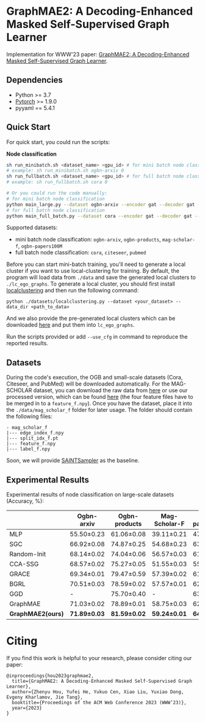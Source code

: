 <h1> GraphMAE2: A Decoding-Enhanced Masked Self-Supervised
Graph Learner </h1>

Implementation for WWW'23 paper:  [GraphMAE2: A Decoding-Enhanced Masked Self-Supervised
Graph Learner]().

<h2>Dependencies </h2>

* Python >= 3.7
* [Pytorch](https://pytorch.org/) >= 1.9.0 
* pyyaml == 5.4.1


<h2>Quick Start </h2>

For quick start, you could run the scripts: 

**Node classification**

```bash
sh run_minibatch.sh <dataset_name> <gpu_id> # for mini batch node classification
# example: sh run_minibatch.sh ogbn-arxiv 0
sh run_fullbatch.sh <dataset_name> <gpu_id> # for full batch node classification
# example: sh run_fullbatch.sh cora 0

# Or you could run the code manually:
# for mini batch node classification
python main_large.py --dataset ogbn-arxiv --encoder gat --decoder gat --seed 0 --device 0
# for full batch node classification
python main_full_batch.py --dataset cora --encoder gat --decoder gat --seed 0 --device 0
```

Supported datasets:

* mini batch node classification:  `ogbn-arxiv`, `ogbn-products`, `mag-scholar-f`, `ogbn-papers100M`
* full batch node classification: `cora`, `citeseer`, `pubmed`


Before you can start mini-batch training, you'll need to generate a local cluster if you want to use local-clustering for training. By default, the program will load data from `./data` and save the generated local clusters to `./lc_ego_graphs`. To generate a local cluster,  you should first install [localclustering](https://github.com/kfoynt/LocalGraphClustering) and then run the following command:

```
python ./datasets/localclustering.py --dataset <your_dataset> --data_dir <path_to_data>
```
And we also provide the pre-generated local clusters which can be downloaded [here](https://cloud.tsinghua.edu.cn/d/64f859f389ca43eda472/) and put them into `lc_ego_graphs`.



Run the scripts provided or add `--use_cfg` in command to reproduce the reported results.

<h2> Datasets </h2>

During the code's execution, the OGB and small-scale datasets (Cora, Citeseer, and PubMed) will be downloaded automatically. For the MAG-SCHOLAR dataset, you can download the raw data from [here](https://figshare.com/articles/dataset/mag_scholar/12696653) or use our processed version, which can be found [here](https://cloud.tsinghua.edu.cn/d/776e73d84d47454c958d/) (the four feature files have to be merged in to a `feature_f.npy`). Once you have the dataset, place it into the `./data/mag_scholar_f` folder for later usage. The folder should contain the following files:
```
- mag_scholar_f
|--- edge_index_f.npy
|--- split_idx_f.pt
|--- feature_f.npy
|--- label_f.npy
```



Soon, we will provide [SAINTSampler](https://arxiv.org/abs/1907.04931) as the baseline. 


<h2> Experimental Results </h2>

Experimental results of node classification on large-scale datasets (Accuracy, %):

|                    | Ogbn-arxiv         | Ogbn-products     | Mag-Scholar-F       | Ogbn-papers100M     | 
| ------------------ | ------------ | ------------ | ------------ | -------------- |
| MLP                | 55.50±0.23     | 61.06±0.08     | 39.11±0.21     | 47.24±0.31     | 
| SGC              | 66.92±0.08     | 74.87±0.25     | 54.68±0.23     | 63.29±0.19        | 
| Random-Init               | 68.14±0.02     | 74.04±0.06     | 56.57±0.03     | 61.55±0.12     | 
| CCA-SSG            | 68.57±0.02     | 75.27±0.05     | 51.55±0.03     | 55.67±0.15     | 
| GRACE            | 69.34±0.01     | 79.47±0.59     | 57.39±0.02     | 61.21±0.12     | 
| BGRL            | 70.51±0.03     | 78.59±0.02     | 57.57±0.01     | 62.18±0.15     | 
| GGD            | -     | 75.70±0.40     | -     | 63.50±0.50     | 
| GraphMAE            | 71.03±0.02     | 78.89±0.01     | 58.75±0.03     | 62.54±0.09     | 
| **GraphMAE2(ours)** | **71.89±0.03** | **81.59±0.02** | **59.24±0.01** | **64.89±0.04** |



<h1> Citing </h1>

If you find this work is helpful to your research, please consider citing our paper:

```
@inproceedings{hou2023graphmae2,
  title={GraphMAE2: A Decoding-Enhanced Masked Self-Supervised Graph Learner},
  author={Zhenyu Hou, Yufei He, Yukuo Cen, Xiao Liu, Yuxiao Dong, Evgeny Kharlamov, Jie Tang},
  booktitle={Proceedings of the ACM Web Conference 2023 (WWW’23)},
  year={2023}
}
```